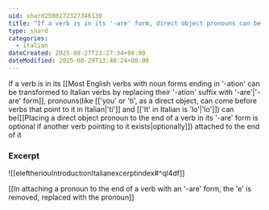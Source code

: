 ```yaml
---
uid: shard2508272327346130
title: "If a verb is in its '-are' form, direct object pronouns can be attached to the end of it"
type: shard
categories:
  - italian
dateCreated: 2025-08-27T23:27:34+08:00
dateModified: 2025-08-29T13:40:24+08:00
---
```

If a verb is in its [[Most English verbs with noun forms ending in '-ation' can be transformed to Italian verbs by replacing their '-ation' suffix with '-are'|'-are' form]], pronouns(like [['you' or  'ti', as a direct object, can come before verbs that point to it in Italian|'ti']] and [['It' in Italian is 'lo'|'lo']]) can be([[Placing a direct object pronoun to the end of a verb in its '-are' form is optional if another verb pointing to it exists|optionally]]) attached to the end of it

### Excerpt
![[eleftheriouIntroductionItalianexcerptindex#^ql4df]]

[[In attaching a pronoun to the end of a verb with an '-are' form, the 'e' is removed, replaced with the pronoun]]